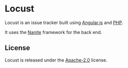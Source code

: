 Locust
======

Locust is an issue tracker built using [Angular.js][1] and [PHP][2].

It uses the [Nanite][3] framework for the back end.

License
-------

Locust is released under the [Apache-2.0][4] license.

[1]: https://angular.io
[2]: https://php.net
[3]: https://nirix.github.io/nanite
[4]: https://www.apache.org/licenses/LICENSE-2.0

